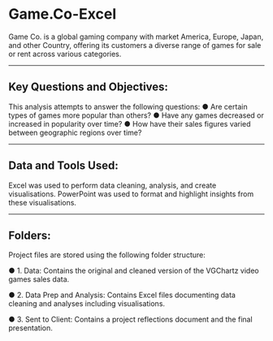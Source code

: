 # **Game.Co-Excel**
Game Co. is a global gaming company with market America, Europe, Japan, and other Country, offering its customers a diverse range of games for sale or rent across various categories.

-------
## Key Questions and Objectives:

This analysis attempts to answer the following questions:
● Are certain types of games more popular than others?
● Have any games decreased or increased in popularity over time? 
● How have their sales figures varied between geographic regions over time?

------
## Data and Tools Used:

Excel was used to perform data cleaning, analysis, and create visualisations. PowerPoint was used to format and highlight insights from these visualisations.

-----
## Folders:

Project files are stored using the following folder structure:

● 1. Data: Contains the original and cleaned version of the VGChartz video games sales data.

● 2. Data Prep and Analysis: Contains Excel files documenting data cleaning and analyses including visualisations.

● 3. Sent to Client: Contains a project reflections document and the final presentation.
